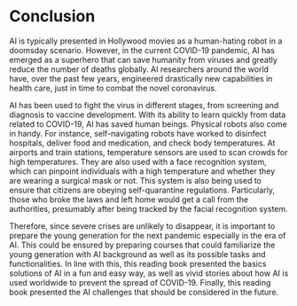 # Conclusion

AI is typically presented in Hollywood movies as a human-hating robot in a doomsday scenario. However, in the current COVID-19 pandemic, AI has emerged as a superhero that can save humanity from viruses and greatly reduce the number of deaths globally. AI researchers around the world have, over the past few years, engineered drastically new capabilities in health care, just in time to combat the novel coronavirus.

AI has been used to fight the virus in different stages, from screening and diagnosis to vaccine development. With its ability to learn quickly from data related to COVID-19, AI has saved human beings. Physical robots also come in handy. For instance, self-navigating robots have worked to disinfect hospitals, deliver food and medication, and check body temperatures. At airports and train stations, temperature sensors are used to scan crowds for high temperatures. They are also used with a face recognition system, which can pinpoint individuals with a high temperature and whether they are wearing a surgical mask or not. This system is also being used to ensure that citizens are obeying self-quarantine regulations. Particularly, those who broke the laws and left home would get a call from the authorities, presumably after being tracked by the facial recognition system.

Therefore, since severe crises are unlikely to disappear, it is important to prepare the young generation for the next pandemic especially in the era of AI. This could be ensured by preparing courses that could familiarize the young generation with AI background as well as its possible tasks and functionalities. In line with this, this reading book presented the basics solutions of AI in a fun and easy way, as well as vivid stories about how AI is used worldwide to prevent the spread of COVID-19. Finally, this reading book presented the AI challenges that should be considered in the future.
